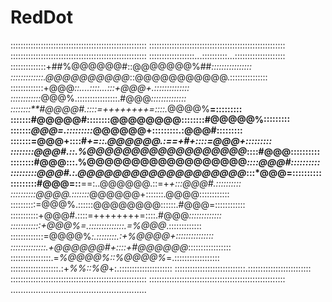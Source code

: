 # RedDot
::::::::::::::::::::::::::::::::::::::::::::::::::::::
::::::::::::::::::::::::::::::::::::::::::::::::::::::
::::::::::::::::::::::::::::::::::::::::::::::::::::::
::::::::::::::::::...::::::::::...::::::::::::::::::::
::::::::::::::+##%@@@@@@#::@@@@@@@%##*::::::::::::::::
:::::::::::::.@@@@@@@@@@*::@@@@@@@@@@@.:::::::::::::::
:::::::::::::+@@@*::....::::...:::+@@@+.::::::::::::::
::::::::::::*@@@%.::::::::::::::::.#@@@*::::::::::::::
::::::::**#@@@@#.::::=++++++++=::::.*@@@@%**=:::::::::
:::::::#@@@@@#::::::::@@@@@@@@::::::::#@@@@@%:::::::::
:::::::*@@@=.:::::::::*@@@@@@+:::::::::.:@@@#:::::::::
:::::::=@@@+::::#*+=::.@@@@@@.:==+#+::::=@@@+:::::::::
::::::::@@@#.::.%@@@@@@@@@@@@@@@@@@*::::#@@@::::::::::
::::::::#@@@:::.%@@@@@@@@@@@@@@@@@@*::::@@@#::::::::::
:::::::::@@@#.:.@@@@@@@@@@@@@@@@@@@*:::*@@@=::::::::::
:::::::::#@@@=::**==:..@@@@@@.::=+*+:::@@@#.::::::::::
::::::::::@@@@.:::::::*@@@@@@+:::::::.@@@@::::::::::::
::::::::::=@@@%.::::::@@@@@@@@::::::.#@@@=::::::::::::
:::::::::::+@@@#.::::=++++++++=::::.#@@@*:::::::::::::
::::::::::::+@@@%=.::::::::::::::.=%@@@*.:::::::::::::
:::::::::::::=@@@@%*:.::::::::.:+%@@@@+:::::::::::::::
::::::::::::::.+@@@@@@#+::::+#@@@@@@*:::::::::::::::::
::::::::::::::::.=*%@@@@%::%@@@@%*=.::::::::::::::::::
:::::::::::::::::::.:+*%%::%@*+:.:::::::::::::::::::::
::::::::::::::::::::::::::::.:::::::::::::::::::::::::
::::::::::::::::::::::::::::::::::::::::::::::::::::::
::::::::::::::::::::::::::::::::::::::::::::::::::::::
......................................................
